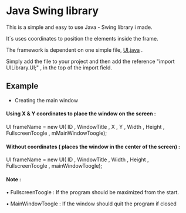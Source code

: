 # Java Swing library

This is a simple and easy to use Java - Swing library i made.

It´s uses coordinates to position the elements inside the frame.


The framework is dependent on one simple file,
[UI.java](https://github.com/Lakerolmaker/Java-Swing-library/blob/master/src/UILibrary/UI.java)
.

Simply add the file to your project and then add the reference "import UILibrary.UI;" ,
in the top of the import field.


## Example

* Creating the main window

#### Using X & Y coordinates to place the window on the screen :

UI frameName = new UI( ID , WindowTitle , X , Y , Width , Height , FullscreenToogle , mMainWindowToogle);


#### Without coordinates ( places the window in the center of the screen) :

UI frameName = new UI( ID , WindowTitle , Width , Height , FullscreenToogle , mainWindowToogle);


#### Note :
• FullscreenToogle : If the program should be maximized from the start.

• MainWindowToogle : If the window should quit the program if closed

